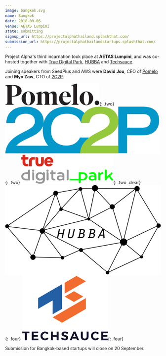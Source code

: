 ```yaml
---
image: bangkok.svg
name: Bangkok
date: 2018-09-06
venue: AETAS Lumpini
state: submitting
signup_url: https://projectalphathailand.splashthat.com/
submission_url: https://projectalphathailandstartups.splashthat.com/
---
```


Project Alpha's third incarnation took place at **AETAS Lumpini**, and was co-hosted together with [True Digital Park](http://www.truedigitalpark.com/), [HUBBA](http://www.hubbathailand.com/) and [Techsauce](https://techsauce.co/).

Joining speakers from SeedPlus and AWS were **David Jou**, CEO of [Pomelo](https://www.pomelofashion.com/) and **Myo Zaw**, CTO of [2C2P](https://www.2c2p.com).

[![Pomelo](/assets/wordmark-pomelo.svg)](https://www.pomelofashion.com/){: .two}
[![2C2P](/assets/wordmark-2c2p.svg)](https://www.2c2p.com){: .two}
[![True Digital Park](/assets/wordmark-truedigitalpark.svg)](http://www.truedigitalpark.com/){: .two .clear}
[![HUBBA](/assets/wordmark-hubba.svg)](http://www.hubbathailand.com/){: .four}
[![Techsauce](/assets/wordmark-techsauce.svg)](https://techsauce.co/){: .four}

Submission for Bangkok-based startups will close on 20 September.